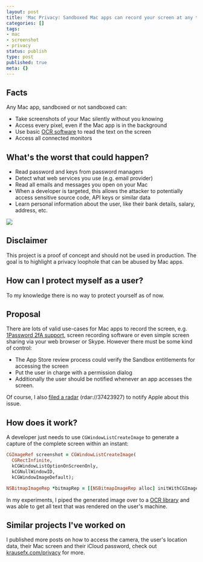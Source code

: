 ```yaml
---
layout: post
title: 'Mac Privacy: Sandboxed Mac apps can record your screen at any time without you knowing'
categories: []
tags:
- mac
- screenshot
- privacy
status: publish
type: post
published: true
meta: {}
---
```


## Facts

Any Mac app, sandboxed or not sandboxed can:

- Take screenshots of your Mac silently without you knowing
- Access every pixel, even if the Mac app is in the background
- Use basic [OCR software](https://en.wikipedia.org/wiki/Optical_character_recognition) to read the text on the screen
- Access all connected monitors

## What's the worst that could happen?

- Read password and keys from password managers
- Detect what web services you use (e.g. email provider)
- Read all emails and messages you open on your Mac
- When a developer is targeted, this allows the attacker to potentially access sensitive source code, API keys or similar data
- Learn personal information about the user, like their bank details, salary, address, etc.

<a href="/assets/posts/mac-take-screenshots.png" target="_blank">
  <img src="/assets/posts/mac-take-screenshots.png" />
</a>

## Disclaimer

This project is a proof of concept and should not be used in production. The goal is to highlight a privacy loophole that can be abused by Mac apps.

## How can I protect myself as a user?

To my knowledge there is no way to protect yourself as of now.

## Proposal

There are lots of valid use-cases for Mac apps to record the screen, e.g. [1Password 2fA support](https://support.1password.com/one-time-passwords/), screen recording software or even simple screen sharing via your web browser or Skype. However there must be some kind of control:

- The App Store review process could verify the Sandbox entitlements for accessing the screen
- Put the user in charge with a permission dialog
- Additionally the user should be notified whenever an app accesses the screen.

Of course, I also [filed a radar](https://openradar.appspot.com/radar?id=5610698700750848) (rdar://37423927) to notify Apple about this issue.

## How does it work?

A developer just needs to use `CGWindowListCreateImage` to generate a capture of the complete screen within an instant:

```ruby
CGImageRef screenshot = CGWindowListCreateImage(
  CGRectInfinite, 
  kCGWindowListOptionOnScreenOnly, 
  kCGNullWindowID, 
  kCGWindowImageDefault);

NSBitmapImageRep *bitmapRep = [[NSBitmapImageRep alloc] initWithCGImage:screenshot];
```

In my experiments, I piped the generated image over to a [OCR library](https://en.wikipedia.org/wiki/Optical_character_recognition) and was able to get all text that was rendered on the user's machine.

## Similar projects I've worked on 

I published more posts on how to access the camera, the user's location data, their Mac screen and their iCloud password, check out [krausefx.com/privacy](/privacy) for more.
